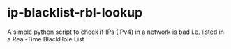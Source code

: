# ip-blacklist-rbl-lookup
A simple python script to check if IPs (IPv4) in a network  is bad i.e. listed in a Real-Time BlackHole List
